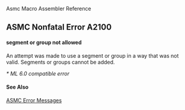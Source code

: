 Asmc Macro Assembler Reference

## ASMC Nonfatal Error A2100

#### segment or group not allowed

An attempt was made to use a segment or group in a way that was not valid. Segments or groups cannot be added.

_* ML 6.0 compatible error_

#### See Also

[ASMC Error Messages](readme.md)